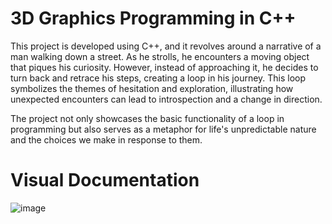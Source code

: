 # 3D Graphics Programming in C++
  
          
This project is developed using C++, and it revolves around a narrative of a man walking down a street. As he strolls, he encounters a moving object that piques his curiosity. However, instead of approaching it, he decides to turn back and retrace his steps, creating a loop in his journey. This loop symbolizes the themes of hesitation and exploration, illustrating how unexpected encounters can lead to introspection and a change in direction.
 
The project not only showcases the basic functionality of a loop in programming but also serves as a metaphor for life's unpredictable nature and the choices we make in response to them.

# Visual Documentation 

![image](https://github.com/user-attachments/assets/899601f3-9a14-4299-a962-0f70d92dda2a)

